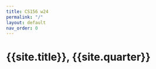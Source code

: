 ```yaml
---
title: CS156 w24
permalink: "/"
layout: default
nav_order: 0
---
```


# {{site.title}}, {{site.quarter}}

